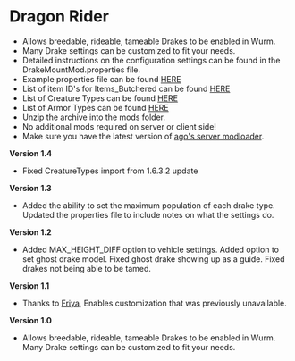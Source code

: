 # Dragon Rider

- Allows breedable, rideable, tameable Drakes to be enabled in Wurm.
- Many Drake settings can be customized to fit your needs.
- Detailed instructions on the configuration settings can be found in the DrakeMountMod.properties file.
- Example properties file can be found [HERE](https://github.com/Jubaroo/DrakeMountMod/blob/master/DrakeMountMod.properties)
- List of item ID's for Items_Butchered can be found [HERE](https://pastebin.com/MM53gSJA)
- List of Creature Types can be found [HERE](https://pastebin.com/3Tu7GRh7)
- List of Armor Types can be found [HERE](https://pastebin.com/Hvs055d5)
- Unzip the archive into the mods folder.
- No additional mods required on server or client side! 
- Make sure you have the latest version of [ago's server modloader](https://github.com/ago1024/WurmServerModLauncher/releases/latest).

**Version 1.4**

- Fixed CreatureTypes import from 1.6.3.2 update

**Version 1.3**

- Added the ability to set the maximum population of each drake type. Updated the properties file to include notes on what the settings do.

**Version 1.2**

- Added MAX_HEIGHT_DIFF option to vehicle settings. Added option to set ghost drake model. Fixed ghost drake showing up as a guide. Fixed drakes not being able to be tamed. 

**Version 1.1**

- Thanks to [Friya](https://forum.wurmonline.com/index.php?/profile/76115-friya/), Enables customization that was previously unavailable.  

**Version 1.0**

- Allows breedable, rideable, tameable Drakes to be enabled in Wurm. Many Drake settings can be customized to fit your needs. 
